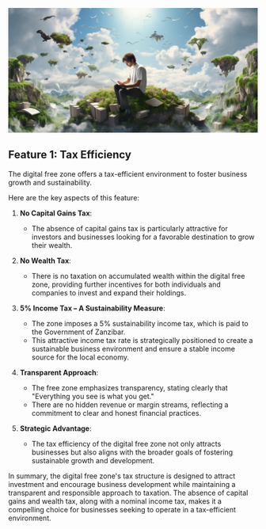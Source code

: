 ![](img/person_cloud_books.png)

## Feature 1: Tax Efficiency

The digital free zone offers a tax-efficient environment to foster business growth and sustainability. 

Here are the key aspects of this feature:

1. **No Capital Gains Tax**:
   * The absence of capital gains tax is particularly attractive for investors and businesses looking for a favorable destination to grow their wealth.

2. **No Wealth Tax**:
   * There is no taxation on accumulated wealth within the digital free zone, providing further incentives for both individuals and companies to invest and expand their holdings.

3. **5% Income Tax – A Sustainability Measure**:
   * The zone imposes a 5% sustainability income tax, which is paid to the Government of Zanzibar.
   * This attractive income tax rate is strategically positioned to create a sustainable business environment and ensure a stable income source for the local economy.

4. **Transparent Approach**:
   * The free zone emphasizes transparency, stating clearly that "Everything you see is what you get."
   * There are no hidden revenue or margin streams, reflecting a commitment to clear and honest financial practices.

5. **Strategic Advantage**:
   * The tax efficiency of the digital free zone not only attracts businesses but also aligns with the broader goals of fostering sustainable growth and development.

In summary, the digital free zone's tax structure is designed to attract investment and encourage business development while maintaining a transparent and responsible approach to taxation. The absence of capital gains and wealth tax, along with a nominal income tax, makes it a compelling choice for businesses seeking to operate in a tax-efficient environment.
